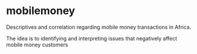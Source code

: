 # mobilemoney
Descriptives and correlation regarding mobile money transactions in Africa.

The idea is to identifying and
interpreting issues that negatively 
affect mobile money customers 
